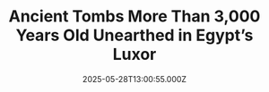 ---
title: "Ancient Tombs More Than 3,000 Years Old Unearthed in Egypt’s Luxor"
date: 2025-05-28T13:00:55.000Z
category: Human Kindness
externalLink: "https://www.goodnewsnetwork.org/ancient-tombs-more-than-3000-years-old-unearthed-in-egypts-luxor/"
image: ""
excerpt: "The tombs of three ancient Egyptian officials have been discovered in Luxor, the Egyptian government has stated, marking yet another discovery from the famous city on the Nile. In February, the tomb of pharaoh Thutmose II was found not far from the Dra’Abu El Naga, an important non-royal necropolis where this new trio of discoveries […] The post Ancient Tombs…"
---